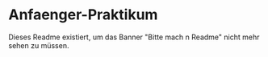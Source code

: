 # Anfaenger-Praktikum
Dieses Readme existiert, um das Banner "Bitte mach n Readme" nicht mehr sehen zu müssen.
